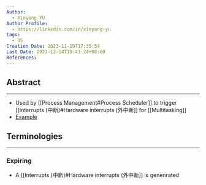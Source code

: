 ```yaml
---
Author:
  - Xinyang YU
Author Profile:
  - https://linkedin.com/in/xinyang-yu
tags:
  - OS
Creation Date: 2023-11-19T17:35:54
Last Date: 2023-12-14T19:41:24+08:00
References: 
---
```

## Abstract
---
- Used by [[Process Management#Process Scheduler]] to trigger [[Interrupts (中断)#Hardware interrupts (外中断]] for [[Multitasking]] 
- [Example](https://en.wikipedia.org/wiki/Programmable_interval_timer)




## Terminologies
---
### Expiring
- A [[Interrupts (中断)#Hardware interrupts (外中断]] is genenrated